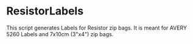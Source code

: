 # ResistorLabels
This script generates Labels for Resistor zip bags.
It is meant for AVERY 5260 Labels and 7x10cm (3"x4") zip bags.
